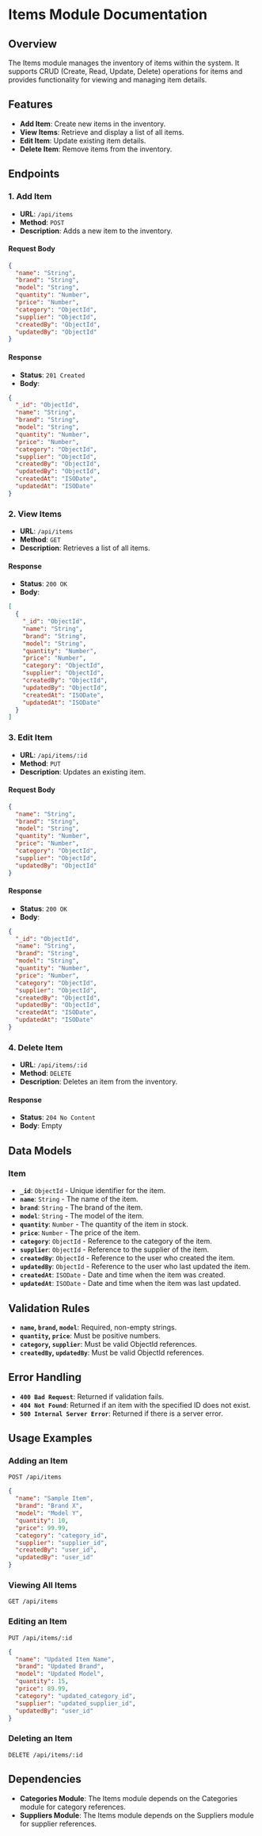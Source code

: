 # Items Module Documentation

## Overview
The Items module manages the inventory of items within the system. It supports CRUD (Create, Read, Update, Delete) operations for items and provides functionality for viewing and managing item details.

## Features
- **Add Item**: Create new items in the inventory.
- **View Items**: Retrieve and display a list of all items.
- **Edit Item**: Update existing item details.
- **Delete Item**: Remove items from the inventory.

## Endpoints

### 1. Add Item
- **URL**: `/api/items`
- **Method**: `POST`
- **Description**: Adds a new item to the inventory.

#### Request Body
```json
{
  "name": "String",
  "brand": "String",
  "model": "String",
  "quantity": "Number",
  "price": "Number",
  "category": "ObjectId",
  "supplier": "ObjectId",
  "createdBy": "ObjectId",
  "updatedBy": "ObjectId"
}
```

#### Response
- **Status**: `201 Created`
- **Body**:
```json
{
  "_id": "ObjectId",
  "name": "String",
  "brand": "String",
  "model": "String",
  "quantity": "Number",
  "price": "Number",
  "category": "ObjectId",
  "supplier": "ObjectId",
  "createdBy": "ObjectId",
  "updatedBy": "ObjectId",
  "createdAt": "ISODate",
  "updatedAt": "ISODate"
}
```

### 2. View Items
- **URL**: `/api/items`
- **Method**: `GET`
- **Description**: Retrieves a list of all items.

#### Response
- **Status**: `200 OK`
- **Body**:
```json
[
  {
    "_id": "ObjectId",
    "name": "String",
    "brand": "String",
    "model": "String",
    "quantity": "Number",
    "price": "Number",
    "category": "ObjectId",
    "supplier": "ObjectId",
    "createdBy": "ObjectId",
    "updatedBy": "ObjectId",
    "createdAt": "ISODate",
    "updatedAt": "ISODate"
  }
]
```

### 3. Edit Item
- **URL**: `/api/items/:id`
- **Method**: `PUT`
- **Description**: Updates an existing item.

#### Request Body
```json
{
  "name": "String",
  "brand": "String",
  "model": "String",
  "quantity": "Number",
  "price": "Number",
  "category": "ObjectId",
  "supplier": "ObjectId",
  "updatedBy": "ObjectId"
}
```

#### Response
- **Status**: `200 OK`
- **Body**:
```json
{
  "_id": "ObjectId",
  "name": "String",
  "brand": "String",
  "model": "String",
  "quantity": "Number",
  "price": "Number",
  "category": "ObjectId",
  "supplier": "ObjectId",
  "createdBy": "ObjectId",
  "updatedBy": "ObjectId",
  "createdAt": "ISODate",
  "updatedAt": "ISODate"
}
```

### 4. Delete Item
- **URL**: `/api/items/:id`
- **Method**: `DELETE`
- **Description**: Deletes an item from the inventory.

#### Response
- **Status**: `204 No Content`
- **Body**: Empty

## Data Models

### Item
- **`_id`**: `ObjectId` - Unique identifier for the item.
- **`name`**: `String` - The name of the item.
- **`brand`**: `String` - The brand of the item.
- **`model`**: `String` - The model of the item.
- **`quantity`**: `Number` - The quantity of the item in stock.
- **`price`**: `Number` - The price of the item.
- **`category`**: `ObjectId` - Reference to the category of the item.
- **`supplier`**: `ObjectId` - Reference to the supplier of the item.
- **`createdBy`**: `ObjectId` - Reference to the user who created the item.
- **`updatedBy`**: `ObjectId` - Reference to the user who last updated the item.
- **`createdAt`**: `ISODate` - Date and time when the item was created.
- **`updatedAt`**: `ISODate` - Date and time when the item was last updated.

## Validation Rules
- **`name`, `brand`, `model`**: Required, non-empty strings.
- **`quantity`, `price`**: Must be positive numbers.
- **`category`, `supplier`**: Must be valid ObjectId references.
- **`createdBy`, `updatedBy`**: Must be valid ObjectId references.

## Error Handling
- **`400 Bad Request`**: Returned if validation fails.
- **`404 Not Found`**: Returned if an item with the specified ID does not exist.
- **`500 Internal Server Error`**: Returned if there is a server error.

## Usage Examples

### Adding an Item
```
POST /api/items
```
```json
{
  "name": "Sample Item",
  "brand": "Brand X",
  "model": "Model Y",
  "quantity": 10,
  "price": 99.99,
  "category": "category_id",
  "supplier": "supplier_id",
  "createdBy": "user_id",
  "updatedBy": "user_id"
}
```

### Viewing All Items
```
GET /api/items
```

### Editing an Item
```
PUT /api/items/:id
```
```json
{
  "name": "Updated Item Name",
  "brand": "Updated Brand",
  "model": "Updated Model",
  "quantity": 15,
  "price": 89.99,
  "category": "updated_category_id",
  "supplier": "updated_supplier_id",
  "updatedBy": "user_id"
}
```

### Deleting an Item
```
DELETE /api/items/:id
```

## Dependencies
- **Categories Module**: The Items module depends on the Categories module for category references.
- **Suppliers Module**: The Items module depends on the Suppliers module for supplier references.
